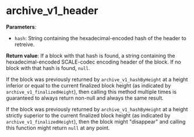 # archive_v1_header

**Parameters**:

- `hash`: String containing the hexadecimal-encoded hash of the header to retreive.

**Return value**: If a block with that hash is found, a string containing the hexadecimal-encoded SCALE-codec encoding header of the block. If no block with that hash is found, `null`.

If the block was previously returned by `archive_v1_hashByHeight` at a height inferior or equal to the current finalized block height (as indicated by `archive_v1_finalizedHeight`), then calling this method multiple times is guaranteed to always return non-null and always the same result.

If the block was previously returned by `archive_v1_hashByHeight` at a height strictly superior to the current finalized block height (as indicated by `archive_v1_finalizedHeight`), then the block might "disappear" and calling this function might return `null` at any point.
